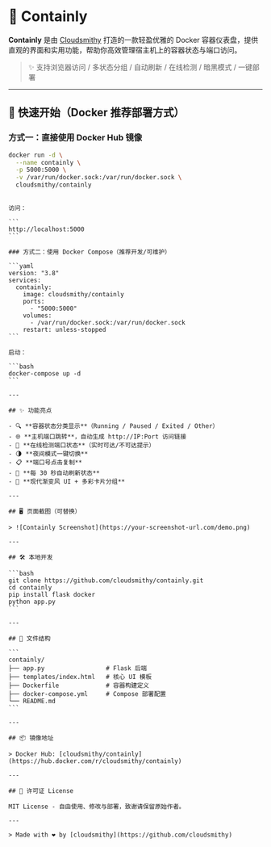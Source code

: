 # 🌈 Containly

**Containly** 是由 [Cloudsmithy](https://github.com/cloudsmithy) 打造的一款轻盈优雅的 Docker 容器仪表盘，提供直观的界面和实用功能，帮助你高效管理宿主机上的容器状态与端口访问。

> ✨ 支持浏览器访问 / 多状态分组 / 自动刷新 / 在线检测 / 暗黑模式 / 一键部署

---

## 🚀 快速开始（Docker 推荐部署方式）

### 方式一：直接使用 Docker Hub 镜像

```bash
docker run -d \
  --name containly \
  -p 5000:5000 \
  -v /var/run/docker.sock:/var/run/docker.sock \
  cloudsmithy/containly
```

````

访问：

```
http://localhost:5000
```

### 方式二：使用 Docker Compose（推荐开发/可维护）

```yaml
version: "3.8"
services:
  containly:
    image: cloudsmithy/containly
    ports:
      - "5000:5000"
    volumes:
      - /var/run/docker.sock:/var/run/docker.sock
    restart: unless-stopped
```

启动：

```bash
docker-compose up -d
```

---

## ✨ 功能亮点

- 🔍 **容器状态分类显示**（Running / Paused / Exited / Other）
- 🌐 **主机端口跳转**，自动生成 http://IP:Port 访问链接
- 🧪 **在线检测端口状态**（实时可达/不可达提示）
- 🌗 **夜间模式一键切换**
- 📋 **端口号点击复制**
- 🔄 **每 30 秒自动刷新状态**
- 🎨 **现代渐变风 UI + 多彩卡片分组**

---

## 🖥 页面截图（可替换）

> ![Containly Screenshot](https://your-screenshot-url.com/demo.png)

---

## 🛠 本地开发

```bash
git clone https://github.com/cloudsmithy/containly.git
cd containly
pip install flask docker
python app.py
```

---

## 📁 文件结构

```
containly/
├── app.py                 # Flask 后端
├── templates/index.html   # 核心 UI 模板
├── Dockerfile             # 容器构建定义
├── docker-compose.yml     # Compose 部署配置
└── README.md
```

---

## 📦 镜像地址

> Docker Hub: [cloudsmithy/containly](https://hub.docker.com/r/cloudsmithy/containly)

---

## 📝 许可证 License

MIT License - 自由使用、修改与部署，致谢请保留原始作者。

---

> Made with ❤️ by [cloudsmithy](https://github.com/cloudsmithy)

````
